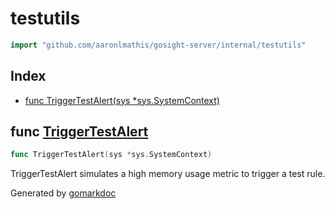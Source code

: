 <!-- Code generated by gomarkdoc. DO NOT EDIT -->

# testutils

```go
import "github.com/aaronlmathis/gosight-server/internal/testutils"
```

## Index

- [func TriggerTestAlert\(sys \*sys.SystemContext\)](<#TriggerTestAlert>)


<a name="TriggerTestAlert"></a>
## func [TriggerTestAlert](<https://github.com/aaronlmathis/gosight-server/blob/main/internal/testutils/metric_simulator.go#L12>)

```go
func TriggerTestAlert(sys *sys.SystemContext)
```

TriggerTestAlert simulates a high memory usage metric to trigger a test rule.

Generated by [gomarkdoc](<https://github.com/princjef/gomarkdoc>)
